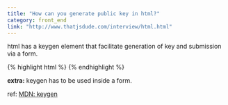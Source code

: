 ```yaml
---
title: "How can you generate public key in html?"
category: front_end
link: "http://www.thatjsdude.com/interview/html.html"
---
```

html has a keygen element that facilitate generation of key and submission via a form.

{% highlight html %}
<keygen name="name" challenge="challenge string" keytype="type" keyparams="pqg-params">
{% endhighlight %}  

**extra:** keygen has to be used inside a form.

ref: [MDN: keygen](https://developer.mozilla.org/en-US/docs/Web/HTML/Element/keygen)
